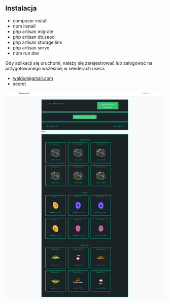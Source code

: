 
## Instalacja

- composer install
- npm install
- php artisan migrate
- php artisan db:seed
- php artisan storage:link
- php artisan serve
- npm run dev 

Gdy aplikacji się uruchomi, należy się zarejestrować lub zalogować na przygotowanego wsześniej w seederach usera:
- waldur@gmail.com
- secret


![review](https://github.com/waldekgraban/equipment/blob/master/image.png)

